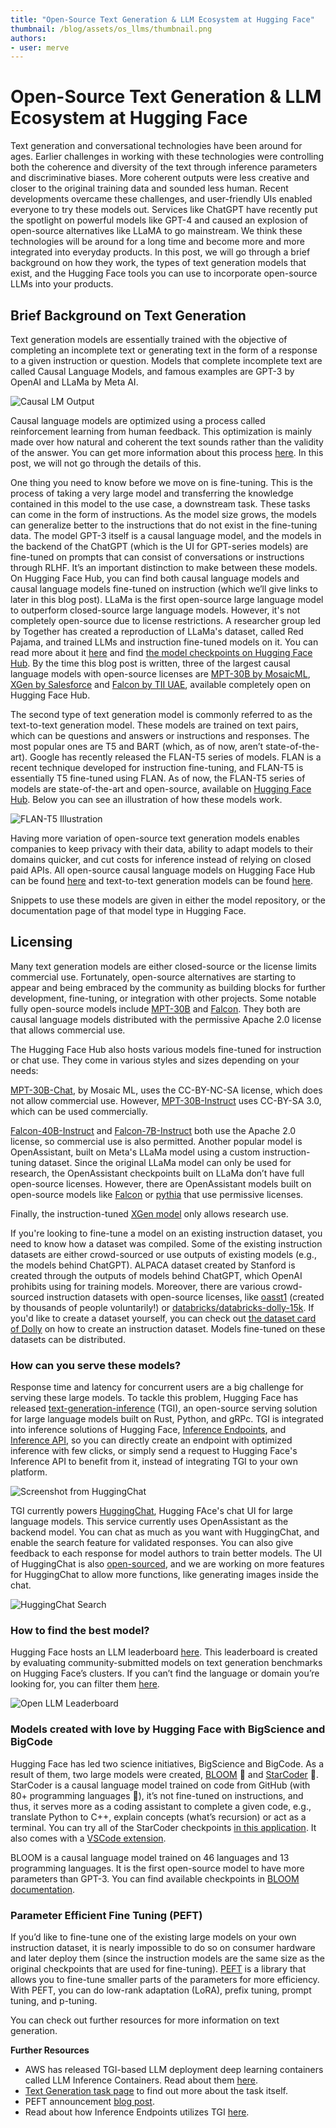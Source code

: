 ```yaml
---
title: "Open-Source Text Generation & LLM Ecosystem at Hugging Face"
thumbnail: /blog/assets/os_llms/thumbnail.png
authors:
- user: merve
---
```


<h1>Open-Source Text Generation & LLM Ecosystem at Hugging Face</h1>

<!-- {blog_metadata} -->
<!-- {authors} -->


Text generation and conversational technologies have been around for ages. Earlier challenges in working with these technologies were controlling both the coherence and diversity of the text through inference parameters and discriminative biases. More coherent outputs were less creative and closer to the original training data and sounded less human. Recent developments overcame these challenges, and user-friendly UIs enabled everyone to try these models out. Services like ChatGPT have recently put the spotlight on powerful models like GPT-4 and caused an explosion of open-source alternatives like LLaMA to go mainstream. We think these technologies will be around for a long time and become more and more integrated into everyday products. In this post, we will go through a brief background on how they work, the types of text generation models that exist, and the Hugging Face tools you can use to incorporate open-source LLMs into your products.

## Brief Background on Text Generation

Text generation models are essentially trained with the objective of completing an incomplete text or generating text in the form of a response to a given instruction or question. Models that complete incomplete text are called Causal Language Models, and famous examples are GPT-3 by OpenAI and LLaMa by Meta AI. 

![Causal LM Output](https://huggingface.co/datasets/huggingface/documentation-images/resolve/main/blog/os_llms/text_generation.png)

Causal language models are optimized using a process called reinforcement learning from human feedback. This optimization is mainly made over how natural and coherent the text sounds rather than the validity of the answer. You can get more information about this process [here](https://huggingface.co/blog/rlhf). In this post, we will not go through the details of this.

One thing you need to know before we move on is fine-tuning. This is the process of taking a very large model and transferring the knowledge contained in this model to the use case, a downstream task. These tasks can come in the form of instructions. As the model size grows, the models can generalize better to the instructions that do not exist in the fine-tuning data. The model GPT-3 itself is a causal language model, and the models in the backend of the ChatGPT (which is the UI for GPT-series models) are fine-tuned on prompts that can consist of conversations or instructions through RLHF. It’s an important distinction to make between these models. On Hugging Face Hub, you can find both causal language models and causal language models fine-tuned on instruction (which we’ll give links to later in this blog post). LLaMa is the first open-source large language model to outperform closed-source large language models. However, it's not completely open-source due to license restrictions. A researcher group led by Together has created a reproduction of LLaMa's dataset, called Red Pajama, and trained LLMs and instruction fine-tuned models on it. You can read more about it [here](https://www.together.xyz/blog/redpajama) and find [the model checkpoints on Hugging Face Hub](https://huggingface.co/models?sort=trending&search=togethercomputer%2Fredpajama). By the time this blog post is written, three of the largest causal language models with open-source licenses are [MPT-30B by MosaicML](https://huggingface.co/mosaicml/mpt-30b), [XGen by Salesforce](https://huggingface.co/Salesforce/xgen-7b-8k-base) and [Falcon by TII UAE](https://huggingface.co/tiiuae/falcon-40b), available completely open on Hugging Face Hub.

The second type of text generation model is commonly referred to as the text-to-text generation model. These models are trained on text pairs, which can be questions and answers or instructions and responses. The most popular ones are T5 and BART (which, as of now, aren’t state-of-the-art). Google has recently released the FLAN-T5 series of models. FLAN is a recent technique developed for instruction fine-tuning, and FLAN-T5 is essentially T5 fine-tuned using FLAN. As of now, the FLAN-T5 series of models are state-of-the-art and open-source, available on [Hugging Face Hub](https://huggingface.co/models?search=google/flan). Below you can see an illustration of how these models work.

![FLAN-T5 Illustration](https://huggingface.co/datasets/huggingface/documentation-images/resolve/main/blog/os_llms/flan_t5.png)

Having more variation of open-source text generation models enables companies to keep privacy with their data, ability to adapt models to their domains quicker, and cut costs for inference instead of relying on closed paid APIs. All open-source causal language models on Hugging Face Hub can be found [here](https://huggingface.co/models?pipeline_tag=text-generation) and text-to-text generation models can be found [here](https://huggingface.co/models?pipeline_tag=text2text-generation&sort=trending).

Snippets to use these models are given in either the model repository, or the documentation page of that model type in Hugging Face.

## Licensing

Many text generation models are either closed-source or the license limits commercial use. Fortunately, open-source alternatives are starting to appear and being embraced by the community as building blocks for further development, fine-tuning, or integration with other projects. Some notable fully open-source models include [MPT-30B](https://huggingface.co/mosaicml/mpt-30b) and [Falcon](https://huggingface.co/tiiuae/falcon-40b). They both are causal language models distributed with the permissive Apache 2.0 license that allows commercial use.

The Hugging Face Hub also hosts various models fine-tuned for instruction or chat use. They come in various styles and sizes depending on your needs:

[MPT-30B-Chat](https://huggingface.co/mosaicml/mpt-30b-chat), by Mosaic ML, uses the CC-BY-NC-SA license, which does not allow commercial use. However, [MPT-30B-Instruct](https://huggingface.co/mosaicml/mpt-30b-instruct) uses CC-BY-SA 3.0, which can be used commercially.

[Falcon-40B-Instruct](https://huggingface.co/tiiuae/falcon-40b-instruct) and  [Falcon-7B-Instruct](https://huggingface.co/tiiuae/falcon-7b-instruct) both use the Apache 2.0 license, so commercial use is also permitted. Another popular model is OpenAssistant, built on Meta's LLaMa model using a custom instruction-tuning dataset. Since the original LLaMa model can only be used for research, the OpenAssistant checkpoints built on LLaMa don’t have full open-source licenses. However, there are OpenAssistant models built on open-source models like [Falcon](https://huggingface.co/models?search=openassistant/falcon) or [pythia](https://huggingface.co/models?search=openassistant/pythia) that use permissive licenses.

Finally, the instruction-tuned [XGen model](https://huggingface.co/Salesforce/xgen-7b-8k-inst) only allows research use.

If you're looking to fine-tune a model on an existing instruction dataset, you need to know how a dataset was compiled. Some of the existing instruction datasets are either crowd-sourced or use outputs of existing models (e.g., the models behind ChatGPT). ALPACA dataset created by Stanford is created through the outputs of models behind ChatGPT, which OpenAI prohibits using for training models. Moreover, there are various crowd-sourced instruction datasets with open-source licenses, like [oasst1](https://huggingface.co/datasets/OpenAssistant/oasst1) (created by thousands of people voluntarily!) or [databricks/databricks-dolly-15k](https://huggingface.co/datasets/databricks/databricks-dolly-15k). If you'd like to create a dataset yourself, you can check out [the dataset card of Dolly](https://huggingface.co/datasets/databricks/databricks-dolly-15k#sources) on how to create an instruction dataset. Models fine-tuned on these datasets can be distributed. 

### How can you serve these models?

Response time and latency for concurrent users are a big challenge for serving these large models. To tackle this problem, Hugging Face has released [text-generation-inference](https://github.com/huggingface/text-generation-inference) (TGI), an open-source serving solution for large language models built on Rust, Python, and gRPc. TGI is integrated into inference solutions of Hugging Face, [Inference Endpoints](https://huggingface.co/inference-endpoints), and [Inference API](https://huggingface.co/inference-api), so you can directly create an endpoint with optimized inference with few clicks, or simply send a request to Hugging Face's Inference API to benefit from it, instead of integrating TGI to your own platform. 

![Screenshot from HuggingChat](https://huggingface.co/datasets/huggingface/documentation-images/resolve/main/blog/os_llms/huggingchat_ui.png)

TGI currently powers [HuggingChat](https://huggingface.co/chat/), Hugging FAce's chat UI for large language models. This service currently uses OpenAssistant as the backend model. You can chat as much as you want with HuggingChat, and enable the search feature for validated responses. You can also give feedback to each response for model authors to train better models. The UI of HuggingChat is also [open-sourced](https://github.com/huggingface/chat-ui), and we are working on more features for HuggingChat to allow more functions, like generating images inside the chat.

![HuggingChat Search](https://huggingface.co/datasets/huggingface/documentation-images/resolve/main/blog/os_llms/huggingchat_web.png)

### How to find the best model?

Hugging Face hosts an LLM leaderboard [here](https://huggingface.co/spaces/HuggingFaceH4/open_llm_leaderboard). This leaderboard is created by evaluating community-submitted models on text generation benchmarks on Hugging Face’s clusters. If you can’t find the language or domain you’re looking for, you can filter them [here](https://huggingface.co/models?pipeline_tag=text-generation&sort=downloads).

![Open LLM Leaderboard](https://huggingface.co/datasets/huggingface/documentation-images/resolve/main/blog/os_llms/LLM_leaderboard.png)

### Models created with love by Hugging Face with BigScience and BigCode

Hugging Face has led two science initiatives, BigScience and BigCode. As a result of them, two large models were created, [BLOOM](https://huggingface.co/bigscience/bloom) 🌸 and [StarCoder](https://huggingface.co/bigcode/starcoder) 🌟. StarCoder is a causal language model trained on code from GitHub (with 80+ programming languages 🤯), it’s not fine-tuned on instructions, and thus, it serves more as a coding assistant to complete a given code, e.g., translate Python to C++, explain concepts (what’s recursion) or act as a terminal. You can try all of the StarCoder checkpoints [in this application](https://huggingface.co/spaces/bigcode/bigcode-playground). It also comes with a [VSCode extension](https://marketplace.visualstudio.com/items?itemName=HuggingFace.huggingface-vscode).

BLOOM is a causal language model trained on 46 languages and 13 programming languages. It is the first open-source model to have more parameters than GPT-3. You can find available checkpoints in [BLOOM documentation](https://huggingface.co/docs/transformers/model_doc/bloom).

### Parameter Efficient Fine Tuning (PEFT)

If you’d like to fine-tune one of the existing large models on your own instruction dataset, it is nearly impossible to do so on consumer hardware and later deploy them (since the instruction models are the same size as the original checkpoints that are used for fine-tuning). [PEFT](https://huggingface.co/docs/peft/index) is a library that allows you to fine-tune smaller parts of the parameters for more efficiency. With PEFT, you can do low-rank adaptation (LoRA), prefix tuning, prompt tuning, and p-tuning.

You can check out further resources for more information on text generation.

**Further Resources**
- AWS has released TGI-based LLM deployment deep learning containers called LLM Inference Containers. Read about them [here](https://aws.amazon.com/tr/blogs/machine-learning/announcing-the-launch-of-new-hugging-face-llm-inference-containers-on-amazon-sagemaker/).
- [Text Generation task page](https://huggingface.co/tasks/text-generation) to find out more about the task itself.
- PEFT announcement [blog post](https://huggingface.co/blog/peft).
- Read about how Inference Endpoints utilizes TGI [here](https://huggingface.co/blog/inference-endpoints-llm).
